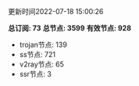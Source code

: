 更新时间2022-07-18 15:00:26

**总订阅: 73**
**总节点: 3599**
**有效节点: 928**
- trojan节点: 139
- ss节点: 721
- v2ray节点: 65
- ssr节点: 3
